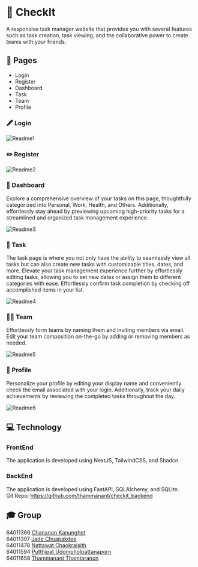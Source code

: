 # 📝 CheckIt

A responsive task manager website that provides you with several features such as task creation, task viewing, and the collaborative power to create teams with your friends.

## 📄 Pages
- Login
- Register
- Dashboard
- Task
- Team
- Profile

### 🖋️ Login
![Readme1]()

### ✏️ Register
![Readme2]()

### 📌 Dashboard
Explore a comprehensive overview of your tasks on this page, thoughtfully categorized into Personal, Work, Health, and Others. Additionally, effortlessly stay ahead by previewing upcoming high-priority tasks for a streamlined and organized task management experience.

![Readme3]()

### 📝 Task
The task page is where you not only have the ability to seamlessly view all tasks but can also create new tasks with customizable titles, dates, and more. Elevate your task management experience further by effortlessly editing tasks, allowing you to set new dates or assign them to different categories with ease. Effortlessly confirm task completion by checking off accomplished items in your list.

![Readme4]()

### 🤝🏻 Team
Effortlessly form teams by naming them and inviting members via email. Edit your team composition on-the-go by adding or removing members as needed.

![Readme5]()

### 👤 Profile
Personalize your profile by editing your display name and conveniently check the email associated with your login. Additionally, track your daily achievements by reviewing the completed tasks throughout the day.

![Readme6]()

## 💻 Technology
### FrontEnd 
The application is developed using NextJS, TailwindCSS, and Shadcn.
### BackEnd
The application is developed using FastAPI, SQLAlchemy, and SQLite.\
Git Repo: https://github.com/thammanant/checkit_backend

## 🎓 Group
64011366 [Chananon Kanunghet](https://github.com/chananon-n)\
64011397 [Jade Chuapakdee](https://github.com/jimmy666k)\
64011478 [Nattawat Chaokraisith](https://github.com/NattawatC)\
64011594 [Putthipat Udompholpattanaporn](https://github.com/Puttiphat-M)\
64011658 [Thammanant Thamtaranon](https://github.com/thammanant)
